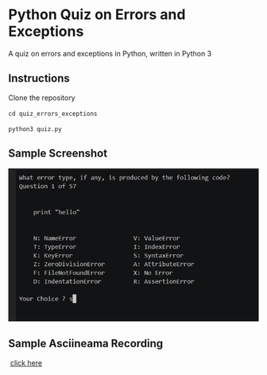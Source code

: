 # Python Quiz on Errors and Exceptions
A quiz on errors and exceptions in Python, written in Python 3 



## Instructions

Clone the repository

`cd quiz_errors_exceptions`

`python3 quiz.py`

## Sample Screenshot	

![pict](.\png\quiz_errors_exceptions_examle_screen.png)



## Sample Asciineama Recording

​     [click here](https://asciinema.org/a/1g6yXEQYNoot14ZMDFYMrmhwW)

